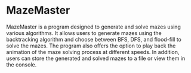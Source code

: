 # MazeMaster
MazeMaster is a program designed to generate and solve mazes using various algorithms. It allows users to generate mazes using the backtracking algorithm and choose between BFS, DFS, and flood-fill to solve the mazes. The program also offers the option to play back the animation of the maze solving process at different speeds. In addition, users can store the generated and solved mazes to a file or view them in the console.
